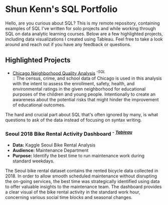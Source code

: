 # Shun Kenn's SQL Portfolio

Hello, are you curious about SQL? This is my remote repository, containing examples of SQL I've written for solo projects and while working through SQL on data analytic learning courses. Below are a few highlighted projects, including data visualizations I created using Tableau. Feel free to take a look around and reach out if you have any feedback or questions.  

## Highlighted Projects
- [Chicago Neighborhood Quality Analysis](https://github.com/LyKenn-DS/SQL-portfolio/blob/e76df2dc742ff397195fc250c860426ba567fdd2/Chicago%20Neighborhood%20Quality%20Analysis)<sup> *-SQL* </sup> <br>:: The census, crime, and school data of Chicago is used in this analysis with the intent to assess the enrollment, safety, health, and environmental ratings in the given neighborhood for educational purposes of the children and young people. Intentionally to create an  awareness about the potential risks that might hinder the improvement of educational outcomes. 

The hard and crucial part about SQL that's often ignored by many, is what questions to ask of the data instead of focusing on syntax writing.  

### Seoul 2018 Bike Rental Activity Dashboard <sup> *- [Tableau](https://public.tableau.com/views/SeoulAverageBikeRentalin2018_17328735866720/Dashboard1?:language=en-GB&:sid=&:redirect=auth&:display_count=n&:origin=viz_share_link)</sup>*
- **Data:** Kaggle Seoul Bike Rental Analysis 
- **Audience:** Maintenance Department
- **Purpose:** Identify the best time to run maintenance work during standard weekdays.<br>

The Seoul bike rental dataset contains the rented bicycle data collected in 2018. In order to allow smooth scheduled maintenance without disrupting the on-going services, the best time was strategically identified using data to offer valuable insights to the maintenance team. The dashboard provides a clear visual of the bike rental activity in the standard work hour, concerning various social time blocks and seasonal changes.    


 
